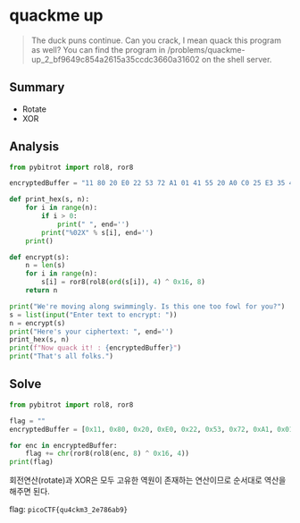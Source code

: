 # quackme up
> The duck puns continue. Can you crack, I mean quack this program as well? You can find the program in /problems/quackme-up_2_bf9649c854a2615a35ccdc3660a31602 on the shell server.

## Summary
* Rotate
* XOR

## Analysis
``` python
from pybitrot import rol8, ror8

encryptedBuffer = "11 80 20 E0 22 53 72 A1 01 41 55 20 A0 C0 25 E3 35 40 65 95 75 00 30 85 C1"

def print_hex(s, n):
    for i in range(n):
        if i > 0:
            print(" ", end='')
        print("%02X" % s[i], end='')
    print()

def encrypt(s):
    n = len(s)
    for i in range(n):
        s[i] = ror8(rol8(ord(s[i]), 4) ^ 0x16, 8)
    return n

print("We're moving along swimmingly. Is this one too fowl for you?")
s = list(input("Enter text to encrypt: "))
n = encrypt(s)
print("Here's your ciphertext: ", end='')
print_hex(s, n)
print(f"Now quack it! : {encryptedBuffer}")
print("That's all folks.")
```

## Solve
``` python
from pybitrot import rol8, ror8

flag = ""
encryptedBuffer = [0x11, 0x80, 0x20, 0xE0, 0x22, 0x53, 0x72, 0xA1, 0x01, 0x41, 0x55, 0x20, 0xA0, 0xC0, 0x25, 0xE3, 0x35, 0x40, 0x65, 0x95, 0x75, 0x00, 0x30, 0x85, 0xC1]

for enc in encryptedBuffer:
    flag += chr(ror8(rol8(enc, 8) ^ 0x16, 4))
print(flag)
```

회전연산(rotate)과 XOR은 모두 고유한 역원이 존재하는 연산이므로 순서대로 역산을 해주면 된다. 

flag: `picoCTF{qu4ckm3_2e786ab9}`
